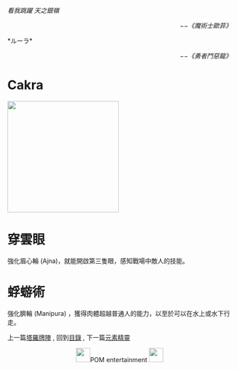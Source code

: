 *看我跳躍 天之銀嶺*  
<p align="right"><i>−−《魔術士歐菲》</i></p>
*ルーラ*    
<p align="right"><i>−−《勇者鬥惡龍》</i></p>

# Cakra
 <img src="https://github.com/PartiallyOrderedMagic/PartiallyOrderedMagic.github.io/raw/master/Setting/Ch2/Cakra/Cakra.svg" Width="250" />

# 穿雲眼
強化眉心輪 (Ajna)，就能開啟第三隻眼，感知戰場中敵人的技能。

# 蜉蝣術
強化臍輪 (Manipura) ，獲得肉體超越普通人的能力，以至於可以在水上或水下行走。

上一篇[塔羅牌陣](https://partiallyorderedmagic.github.io/Setting/Ch2/Tarot) ,
回到[目錄](https://partiallyorderedmagic.github.io/#ch-2-documentation) ,
下一篇[元素精靈](https://partiallyorderedmagic.github.io/Setting/Ch2/Elementals)


<p align="center"><img src="https://github.com/PartiallyOrderedMagic/PartiallyOrderedMagic.github.io/raw/master/Icon/Design/4Element.svg" Height="32" />POM entertainment <img src="https://github.com/PartiallyOrderedMagic/PartiallyOrderedMagic.github.io/raw/master/Icon/Transparent/POM.png" Height="32" /></p>
